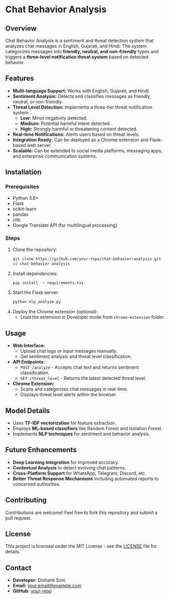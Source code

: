 # Chat Behavior Analysis

## Overview
Chat Behavior Analysis is a sentiment and threat detection system that analyzes chat messages in English, Gujarati, and Hindi. The system categorizes messages into **friendly, neutral, and non-friendly** types and triggers a **three-level notification threat system** based on detected behavior.

## Features
- **Multi-language Support:** Works with English, Gujarati, and Hindi.
- **Sentiment Analysis:** Detects and classifies messages as friendly, neutral, or non-friendly.
- **Threat Level Detection:** Implements a three-tier threat notification system:
  - **Low:** Minor negativity detected.
  - **Medium:** Potential harmful intent detected.
  - **High:** Strongly harmful or threatening content detected.
- **Real-time Notifications:** Alerts users based on threat levels.
- **Integration Ready:** Can be deployed as a Chrome extension and Flask-based web server.
- **Scalable:** Can be extended to social media platforms, messaging apps, and enterprise communication systems.

## Installation
### Prerequisites
- Python 3.8+
- Flask
- scikit-learn
- pandas
- nltk
- Google Translate API (for multilingual processing)

### Steps
1. Clone the repository:
   ```sh
   git clone https://github.com/your-repo/chat-behavior-analysis.git
   cd chat-behavior-analysis
   ```
2. Install dependencies:
   ```sh
   pip install -r requirements.txt
   ```
3. Start the Flask server:
   ```sh
   python nlp_analyze.py
   ```
4. Deploy the Chrome extension (optional):
   - Load the extension in Developer mode from `chrome-extension` folder.

## Usage
- **Web Interface:**
  - Upload chat logs or input messages manually.
  - Get sentiment analysis and threat level classification.
- **API Endpoints:**
  - `POST /analyze` - Accepts chat text and returns sentiment classification.
  - `GET /threat_level` - Returns the latest detected threat level.
- **Chrome Extension:**
  - Scans and categorizes chat messages in real-time.
  - Displays threat level alerts within the browser.

## Model Details
- Uses **TF-IDF vectorization** for feature extraction.
- Employs **ML-based classifiers** like Random Forest and Isolation Forest.
- Implements **NLP techniques** for sentiment and behavior analysis.

## Future Enhancements
- **Deep Learning Integration** for improved accuracy.
- **Contextual Analysis** to detect evolving chat patterns.
- **Cross-Platform Support** for WhatsApp, Telegram, Discord, etc.
- **Better Threat Response Mechanisms** including automated reports to concerned authorities.

## Contributing
Contributions are welcome! Feel free to fork this repository and submit a pull request.

## License
This project is licensed under the MIT License - see the [LICENSE](LICENSE) file for details.

## Contact
- **Developer:** Dishank Soni
- **Email:** your.email@example.com
- **GitHub:** [your-repo](https://github.com/your-repo)

